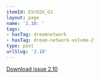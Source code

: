 ```yaml
---
itemId: ESrD2X_GJ
layout: page
name: '2.10: '
tags:
- hasTag: dreamnetwork
- hasTag: dream-network-volume-2
type: post
urlSlug: '2.10'
---
```

<a href="files/pdfs/Volume_2/2.10-Dream-Network-Bulletin-Vol.2-No.10.pdf" download="">Download issue 2.10</a>